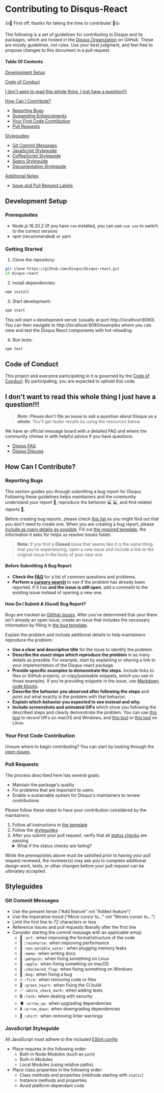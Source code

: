 # Contributing to Disqus-React

:+1::tada: First off, thanks for taking the time to contribute! :tada::+1:

The following is a set of guidelines for contributing to Disqus and its packages, which are hosted in the [Disqus Organization](https://github.com/disqus) on GitHub. These are mostly guidelines, not rules. Use your best judgment, and feel free to propose changes to this document in a pull request.

#### Table Of Contents

[Development Setup](#development-setup)

[Code of Conduct](#code-of-conduct)

[I don't want to read this whole thing, I just have a question!!!](#i-dont-want-to-read-this-whole-thing-i-just-have-a-question)

[How Can I Contribute?](#how-can-i-contribute)
  * [Reporting Bugs](#reporting-bugs)
  * [Suggesting Enhancements](#suggesting-enhancements)
  * [Your First Code Contribution](#your-first-code-contribution)
  * [Pull Requests](#pull-requests)

[Styleguides](#styleguides)
  * [Git Commit Messages](#git-commit-messages)
  * [JavaScript Styleguide](#javascript-styleguide)
  * [CoffeeScript Styleguide](#coffeescript-styleguide)
  * [Specs Styleguide](#specs-styleguide)
  * [Documentation Styleguide](#documentation-styleguide)

[Additional Notes](#additional-notes)
  * [Issue and Pull Request Labels](#issue-and-pull-request-labels)

## Development Setup

### Prerequisites
- Node.js 16.20.2 (If you have `nvm` installed, you can use `nvm use` to switch to the correct version)
- npm (recommended) or yarn

### Getting Started

1. Clone the repository:
```bash
git clone https://github.com/disqus/disqus-react.git
cd disqus-react
```

2. Install dependencies:
```bash
npm install
```

3. Start development:
```bash
npm start
```

This will start a development server (usually at port http://localhost:8080).  You can then navigate to http://localhost:8080/examples where you can view and test the Disqus React components with hot reloading.

4. Run tests:
```bash
npm test
```

## Code of Conduct

This project and everyone participating in it is governed by the [Code of Conduct](CODE_OF_CONDUCT.md). By participating, you are expected to uphold this code.

## I don't want to read this whole thing I just have a question!!!

> ***Note:*** **Please don't file an issue to ask a question about Disqus as a whole**. You'll get faster results by using the resources below.

We have an official message board with a detailed FAQ and where the community chimes in with helpful advice if you have questions.

* [Disqus FAQ](https://help.disqus.com/en/)
* [Disqus Discuss](https://disqus.com/home/channel/discussdisqus/)

## How Can I Contribute?

### Reporting Bugs

This section guides you through submitting a bug report for Disqus. Following these guidelines helps maintainers and the community understand your report :pencil:, reproduce the behavior :computer: :computer:, and find related reports :mag_right:.

Before creating bug reports, please check [this list](#before-submitting-a-bug-report) as you might find out that you don't need to create one. When you are creating a bug report, please [include as many details as possible](#how-do-i-submit-a-good-bug-report). Fill out [the required template](https://github.com/disqus/disqus-react/blob/master/.github/ISSUE_TEMPLATE/bug_report.md), the information it asks for helps us resolve issues faster.

> **Note:** If you find a **Closed** issue that seems like it is the same thing that you're experiencing, open a new issue and include a link to the original issue in the body of your new one.

#### Before Submitting A Bug Report

* **Check the [FAQ](https://github.com/disqus/disqus-react/wiki/Frequently-Asked-Questions)** for a list of common questions and problems.
* **Perform a [cursory search](https://github.com/disqus/disqus-react/issues?utf8=%E2%9C%93&q=is%3Aissue)** to see if the problem has already been reported. If it has **and the issue is still open**, add a comment to the existing issue instead of opening a new one.

#### How Do I Submit A (Good) Bug Report?

Bugs are tracked as [GitHub issues](https://guides.github.com/features/issues/). After you've determined that your there isn't already an open issue, create an issue that includes the necessary information by filling in [the bug template](https://github.com/disqus/disqus-react/blob/master/.github/ISSUE_TEMPLATE/bug_report.md).

Explain the problem and include additional details to help maintainers reproduce the problem:

* **Use a clear and descriptive title** for the issue to identify the problem.
* **Describe the exact steps which reproduce the problem** in as many details as possible. For example, start by explaining or sharing a link to your implementation of the Disqus-react package.
* **Provide specific examples to demonstrate the steps**. Include links to files or GitHub projects, or copy/pasteable snippets, which you use in those examples. If you're providing snippets in the issue, use [Markdown code blocks](https://help.github.com/articles/markdown-basics/#multiple-lines).
* **Describe the behavior you observed after following the steps** and point out what exactly is the problem with that behavior.
* **Explain which behavior you expected to see instead and why.**
* **Include screenshots and animated GIFs** which show you following the described steps and clearly demonstrate the problem. You can use [this tool](https://www.cockos.com/licecap/) to record GIFs on macOS and Windows, and [this tool](https://github.com/colinkeenan/silentcast) or [this tool](https://github.com/GNOME/byzanz) on Linux.

### Your First Code Contribution

Unsure where to begin contributing? You can start by looking through the [open issues](https://github.com/disqus/disqus-react/issues?utf8=%E2%9C%93&q=is%3Aissue+is%3Aopen).

### Pull Requests

The process described here has several goals:

- Maintain the package's quality
- Fix problems that are important to users
- Enable a sustainable system for Disqus's maintainers to review contributions

Please follow these steps to have your contribution considered by the maintainers:

1. Follow all instructions in [the template](PULL_REQUEST_TEMPLATE.md)
2. Follow the [styleguides](#styleguides)
3. After you submit your pull request, verify that all [status checks](https://help.github.com/articles/about-status-checks/) are passing <details><summary>What if the status checks are failing?</summary>If a status check is failing, and you believe that the failure is unrelated to your change, please leave a comment on the pull request explaining why you believe the failure is unrelated. A maintainer will re-run the status check for you. If we conclude that the failure was a false positive, then we will open an issue to track that problem with our status check suite.</details>

While the prerequisites above must be satisfied prior to having your pull request reviewed, the reviewer(s) may ask you to complete additional design work, tests, or other changes before your pull request can be ultimately accepted.

## Styleguides

### Git Commit Messages

* Use the present tense ("Add feature" not "Added feature")
* Use the imperative mood ("Move cursor to..." not "Moves cursor to...")
* Limit the first line to 72 characters or less
* Reference issues and pull requests liberally after the first line
* Consider starting the commit message with an applicable emoji:
    * :art: `:art:` when improving the format/structure of the code
    * :racehorse: `:racehorse:` when improving performance
    * :non-potable_water: `:non-potable_water:` when plugging memory leaks
    * :memo: `:memo:` when writing docs
    * :penguin: `:penguin:` when fixing something on Linux
    * :apple: `:apple:` when fixing something on macOS
    * :checkered_flag: `:checkered_flag:` when fixing something on Windows
    * :bug: `:bug:` when fixing a bug
    * :fire: `:fire:` when removing code or files
    * :green_heart: `:green_heart:` when fixing the CI build
    * :white_check_mark: `:white_check_mark:` when adding tests
    * :lock: `:lock:` when dealing with security
    * :arrow_up: `:arrow_up:` when upgrading dependencies
    * :arrow_down: `:arrow_down:` when downgrading dependencies
    * :shirt: `:shirt:` when removing linter warnings

### JavaScript Styleguide

All JavaScript must adhere to the included [ESlint config](https://github.com/disqus/disqus-react/blob/master/.eslintrc.yaml)

* Place requires in the following order:
    * Built-in Node Modules (such as `path`)
    * Built-in Modules
    * Local Modules (using relative paths)
* Place class properties in the following order:
    * Class methods and properties (methods starting with `static`)
    * Instance methods and properties
    * Avoid platform-dependant code
